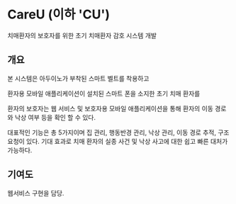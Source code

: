 # CareU (이하 'CU')
치매환자의 보호자를 위한 초기 치매환자 감호 시스템 개발

## 개요
본 시스템은 아두이노가 부착된 스마트 벨트를 착용하고 

환자용 모바일 애플리케이션이 설치된 스마트 폰을 소지한 초기 치매 환자를 

환자의 보호자는 웹 서비스 및 보호자용 모바일 애플리케이션을 통해 환자의 이동 경로와 낙상 여부 등을 확인 할 수 있다. 
<p>
대표적인 기능은 총 5가지이며 집 관리, 행동반경 관리, 낙상 관리, 이동 경로 추적, 구조 요청이 있다. 기대 효과로 치매 환자의 실종 사건 및 낙상 사고에 대한 쉽고 빠른 대처가 가능하다.
  
  
## 기여도
웹서비스 구현을 담당.
